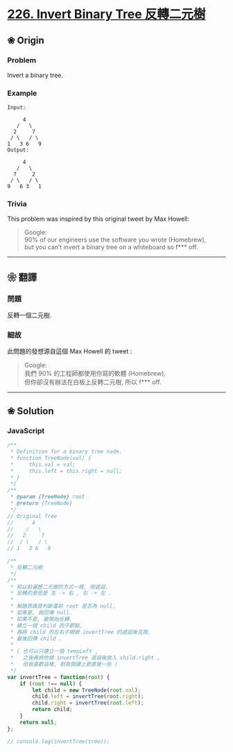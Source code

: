 
# [226. Invert Binary Tree 反轉二元樹][title]

[title]: https://leetcode.com/problems/invert-binary-tree/description/

## ❀ Origin

### Problem

Invert a binary tree.

### Example

```
Input:

     4
   /   \
  2     7
 / \   / \
1   3 6   9
Output:

     4
   /   \
  7     2
 / \   / \
9   6 3   1
```

### Trivia

This problem was inspired by this original tweet by Max Howell:

> Google:  
> 90% of our engineers use the software you wrote (Homebrew),  
> but you can’t invert a binary tree on a whiteboard so f\*\*\* off.

---

## ❀ 翻譯

### 問題

反轉一個二元樹.

### 細故

此問題的發想源自這個 Max Howell 的 tweet :

> Google:  
> 我們 90% 的工程師都使用你寫的軟體 (Homebrew),  
> 但你卻沒有辦法在白板上反轉二元樹, 所以 f\*\*\* off.

---

## ❀ Solution

### JavaScript

```JavaScript
/**
 * Definition for a binary tree node.
 * function TreeNode(val) {
 *     this.val = val;
 *     this.left = this.right = null;
 * }
 */
/**
 * @param {TreeNode} root
 * @return {TreeNode}
 */
// Original Tree
//      4
//    /   \
//   2     7
//  / \   / \
// 1   3 6   9

/**
 * 反轉二元樹
 */
/**
 * 和以前遍歷二元樹的方式一樣, 用遞迴.
 * 反轉的意思是 左 -> 右 , 右 -> 左 .
 *
 * 解題思路是判斷當前 root 是否為 null,
 * 如果是, 就回傳 null.
 * 如果不是, 變開始反轉.
 * 建立一個 child 的子節點,
 * 再將 child 的左右子樹做 invertTree 的遞迴後互換,
 * 最後回傳 child .
 *
 * ( 也可以只建立一個 tempLeft ,
 *   之後再將他做 invertTree 遞迴後放入 child.right ,
 *   但我喜歡這樣, 對我閱讀上更直覺一些 )
 */
var invertTree = function(root) {
	if (root !== null) {
		let child = new TreeNode(root.val);
		child.left = invertTree(root.right);
		child.right = invertTree(root.left);
		return child;
	}
	return null;
};

// console.log(invertTree(tree));
```
